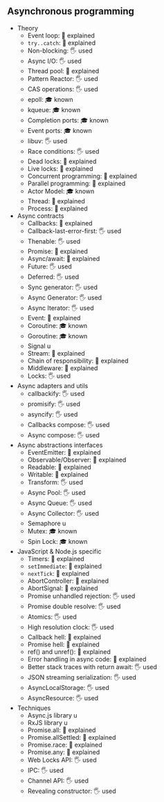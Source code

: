 ## Asynchronous programming

- Theory
  - Event loop: 🙋 explained
  - `try..catch`: 🙋 explained
  - Non-blocking: 🖐️ used
  - Async I/O: 🖐️ used
  - Thread pool: 🙋 explained
  - Pattern Reactor: 🖐️ used
  - CAS operations: 🖐️ used
  - epoll: 🎓 known
  - kqueue: 🎓 known
  - Completion ports: 🎓 known
  - Event ports: 🎓 known
  - libuv: 🖐️ used
  - Race conditions: 🖐️ used
  - Dead locks: 🙋 explained
  - Live locks: 🙋 explained
  - Concurrent programming: 🙋 explained
  - Parallel programming: 🙋 explained
  - Actor Model: 🎓 known
  - Thread: 🙋 explained
  - Process: 🙋 explained
- Async contracts
  - Callbacks: 🙋 explained
  - Callback-last-error-first: 🖐️ used
  - Thenable: 🖐️ used
  - Promise: 🙋 explained
  - Async/await: 🙋 explained
  - Future: 🖐️ used
  - Deferred: 🖐️ used
  - Sync generator: 🖐️ used
  - Async Generator: 🖐️ used
  - Async Iterator: 🖐️ used
  - Event: 🙋 explained
  - Coroutine: 🎓 known
  - Goroutine: 🎓 known
  - Signal u
  - Stream: 🙋 explained
  - Chain of responsibility: 🙋 explained
  - Middleware: 🙋 explained
  - Locks: 🖐️ used
- Async adapters and utils
  - callbackify: 🖐️ used
  - promisify: 🖐️ used
  - asyncify: 🖐️ used
  - Callbacks compose: 🖐️ used
  - Async compose: 🖐️ used
- Async abstractions interfaces
  - EventEmitter: 🙋 explained
  - Observable/Observer: 🙋 explained
  - Readable: 🙋 explained
  - Writable: 🙋 explained
  - Transform: 🖐️ used
  - Async Pool: 🖐️ used
  - Async Queue: 🖐️ used
  - Async Collector: 🖐️ used
  - Semaphore u
  - Mutex: 🎓 known
  - Spin Lock: 🎓 known
- JavaScript & Node.js specific
  - Timers: 🙋 explained
  - `setImmediate`: 🙋 explained
  - `nextTick`: 🙋 explained
  - AbortController: 🙋 explained
  - AbortSignal: 🙋 explained
  - Promise unhandled rejection: 🖐️ used
  - Promise double resolve: 🖐️ used
  - Atomics: 🖐️ used
  - High resolution clock: 🖐️ used
  - Callback hell: 🙋 explained
  - Promise hell: 🙋 explained
  - ref() and unref(): 🙋 explained
  - Error handling in async code: 🙋 explained
  - Better stack traces with return await: 🖐️ used
  - JSON streaming serialization: 🖐️ used
  - AsyncLocalStorage: 🖐️ used
  - AsyncResource: 🖐️ used
- Techniques
  - Async.js library u
  - RxJS library u
  - Promise.all: 🙋 explained
  - Promise.allSettled: 🙋 explained
  - Promise.race: 🙋 explained
  - Promise.any: 🙋 explained
  - Web Locks API: 🖐️ used
  - IPC: 🖐️ used
  - Channel API: 🖐️ used
  - Revealing constructor: 🖐️ used
